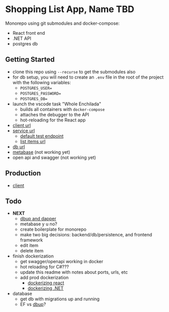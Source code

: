 # Shopping List App, Name TBD

Monorepo using git submodules and docker-compose:
* React front end 
* .NET API
* postgres db

## Getting Started
* clone this repo using `--recurse` to get the submodules also
* for db setup, you will need to create an `.env` file in the root of the project with the following variables:
	* `POSTGRES_USER=`
	* `POSTGRES_PASSWORD=`
	* `POSTGRES_DB=`
* launch the vscode task "Whole Enchilada"
	* builds all containers with `docker-compose`
	* attaches the debugger to the API
	* hot-reloading for the React app
* [client url](localhost:3000)
* [service url](localhost:5064) 
	* [default test endpoint](http://localhost:5064/test)
	* [list items url](http://localhost:5064/list)
* [db url](localhost:5433)
* [metabase](localhost:3030) (not working yet)
* open api and swagger (not working yet)

## Production
* [client](https://shop.amandaryman.com/list/)

## Todo
* **NEXT**
	* [dbup and dapper](https://medium.com/cheranga/database-migrations-using-dbup-in-an-asp-net-core-web-api-application-c24ccfe0cb43)
	* metabase y u no?
	* create boilerplate for monorepo
	* make two big decisions: backend/db/persistence, and frontend framework
	* edit item
	* delete item
* finish dockerization
	* get swagger/openapi working in docker
	* hot reloading for C#???
	* update this readme with notes about ports, urls, etc
	* add prod dockerization
		* [dockerizing react](https://www.innokrea.com/dockerizing-the-frontend-do-it-right-with-react-js-vite/)
		* [dockerizing .NET](https://learn.microsoft.com/en-us/dotnet/core/docker/build-container)
* database
	* get db with migrations up and running
	* EF vs [dbup](https://github.com/DbUp/DbUp)?

